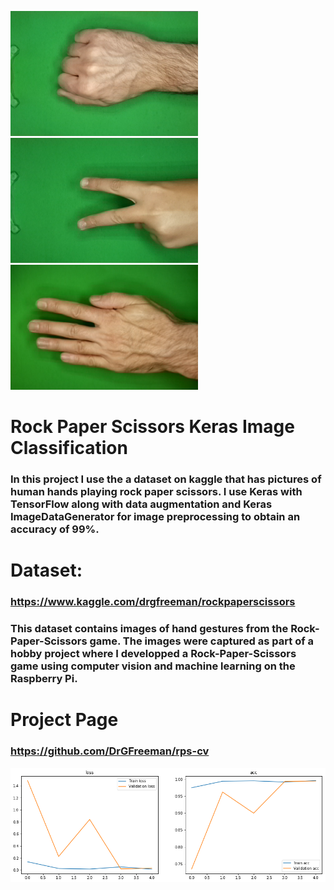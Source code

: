 ![](images/rock.png)  ![](images/scissors.png)  ![](images/paper.png)

# Rock Paper Scissors Keras Image Classification
### In this project I use the a dataset on kaggle that has pictures of human hands playing rock paper scissors. I use Keras with TensorFlow along with data augmentation and Keras ImageDataGenerator for image preprocessing to obtain an accuracy of 99%. 

# Dataset:
### https://www.kaggle.com/drgfreeman/rockpaperscissors
### This dataset contains images of hand gestures from the Rock-Paper-Scissors game. The images were captured as part of a hobby project where I developped a Rock-Paper-Scissors game using computer vision and machine learning on the Raspberry Pi.

# Project Page
### https://github.com/DrGFreeman/rps-cv

![](images/__results___13_1.png)
